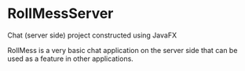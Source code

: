 # RollMessServer
Chat (server side) project constructed using JavaFX

  RollMess is a very basic chat application on the server side that can be used
as a feature in other applications.
